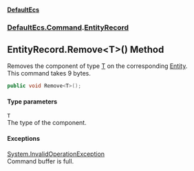#### [DefaultEcs](index.md 'index')
### [DefaultEcs.Command](index.md#DefaultEcs_Command 'DefaultEcs.Command').[EntityRecord](EntityRecord.md 'DefaultEcs.Command.EntityRecord')
## EntityRecord.Remove&lt;T&gt;() Method
Removes the component of type [T](EntityRecord_Remove_T_().md#DefaultEcs_Command_EntityRecord_Remove_T_()_T 'DefaultEcs.Command.EntityRecord.Remove&lt;T&gt;().T') on the corresponding [Entity](Entity.md 'DefaultEcs.Entity').  
This command takes 9 bytes.  
```csharp
public void Remove<T>();
```
#### Type parameters
<a name='DefaultEcs_Command_EntityRecord_Remove_T_()_T'></a>
`T`  
The type of the component.
  
#### Exceptions
[System.InvalidOperationException](https://docs.microsoft.com/en-us/dotnet/api/System.InvalidOperationException 'System.InvalidOperationException')  
Command buffer is full.
